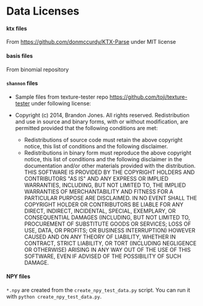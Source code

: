 # Data Licenses

#### ktx files

From https://github.com/donmccurdy/KTX-Parse under MIT license

#### basis files

From binomial repository

#### `shannon` files

- Sample files from texture-tester repo https://github.com/toji/texture-tester under following license:

- Copyright (c) 2014, Brandon Jones. All rights reserved.
  Redistribution and use in source and binary forms, with or without modification,
  are permitted provided that the following conditions are met:
  - Redistributions of source code must retain the above copyright notice, this
    list of conditions and the following disclaimer.
  - Redistributions in binary form must reproduce the above copyright notice,
    this list of conditions and the following disclaimer in the documentation
    and/or other materials provided with the distribution.
    THIS SOFTWARE IS PROVIDED BY THE COPYRIGHT HOLDERS AND CONTRIBUTORS "AS IS" AND
    ANY EXPRESS OR IMPLIED WARRANTIES, INCLUDING, BUT NOT LIMITED TO, THE IMPLIED
    WARRANTIES OF MERCHANTABILITY AND FITNESS FOR A PARTICULAR PURPOSE ARE
    DISCLAIMED. IN NO EVENT SHALL THE COPYRIGHT HOLDER OR CONTRIBUTORS BE LIABLE FOR
    ANY DIRECT, INDIRECT, INCIDENTAL, SPECIAL, EXEMPLARY, OR CONSEQUENTIAL DAMAGES
    (INCLUDING, BUT NOT LIMITED TO, PROCUREMENT OF SUBSTITUTE GOODS OR SERVICES;
    LOSS OF USE, DATA, OR PROFITS; OR BUSINESS INTERRUPTION) HOWEVER CAUSED AND ON
    ANY THEORY OF LIABILITY, WHETHER IN CONTRACT, STRICT LIABILITY, OR TORT
    (INCLUDING NEGLIGENCE OR OTHERWISE) ARISING IN ANY WAY OUT OF THE USE OF THIS
    SOFTWARE, EVEN IF ADVISED OF THE POSSIBILITY OF SUCH DAMAGE.

#### NPY files

`*.npy` are created from the `create_npy_test_data.py` script. You can run it
with `python create_npy_test_data.py`.
